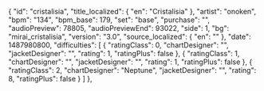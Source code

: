 {
      "id": "cristalisia",
      "title_localized": {
        "en": "Cristalisia"
      },
      "artist": "onoken",
      "bpm": "134",
      "bpm_base": 179,
      "set": "base",
      "purchase": "",
      "audioPreview": 78805,
      "audioPreviewEnd": 93022,
      "side": 1,
      "bg": "mirai_cristalisia",
      "version": "3.0",
      "source_localized": {
        "en": ""
      },
      "date": 1487980800,
      "difficulties": [
        {
          "ratingClass": 0,
          "chartDesigner": "",
          "jacketDesigner": "",
          "rating": 1,
          "ratingPlus": false
        },
        {
          "ratingClass": 1,
          "chartDesigner": "",
          "jacketDesigner": "",
          "rating": 1,
          "ratingPlus": false
        },
        {
          "ratingClass": 2,
          "chartDesigner": "Neptune",
          "jacketDesigner": "",
          "rating": 8,
          "ratingPlus": false
        }
      ]
    },